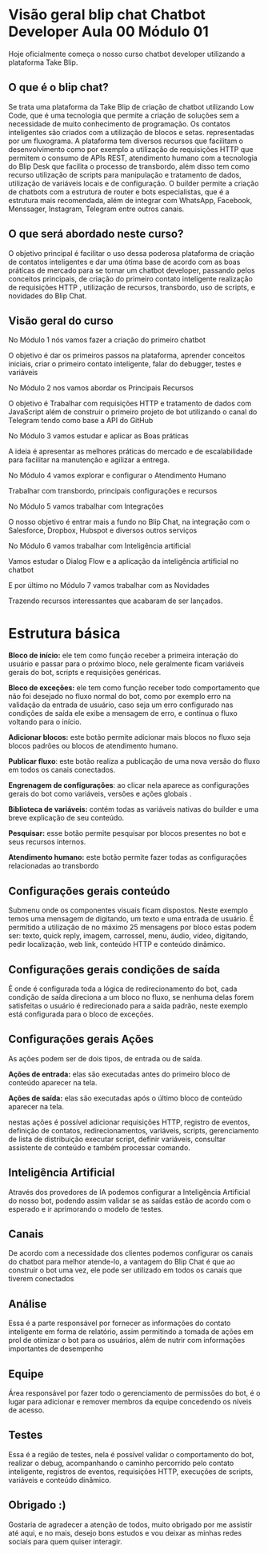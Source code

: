 # Visão geral blip chat Chatbot Developer Aula 00 Módulo 01

Hoje oficialmente começa o nosso curso chatbot developer utilizando a plataforma Take Blip.

## O que é o blip chat?

Se trata uma plataforma da Take Blip de criação de chatbot utilizando Low Code, que é uma tecnologia que permite a criação de soluções sem a necessidade de muito conhecimento de programação.  Os contatos inteligentes são criados com a utilização de blocos e setas. representadas por um fluxograma. A plataforma tem diversos recursos que facilitam o desenvolvimento como por exemplo a utilização de requisições HTTP que permitem o consumo de APIs REST, atendimento humano com a tecnologia do Blip Desk que facilita o processo de transbordo, além disso tem como recurso utilização de scripts para manipulação e tratamento de dados, utilização de variáveis locais e de configuração. O builder permite a criação de chatbots com a  estrutura de router e bots especialistas, que é a estrutura mais recomendada, além de  integrar com WhatsApp, Facebook, Menssager, Instagram, Telegram entre outros canais.

## O que será abordado neste curso?

O objetivo principal é facilitar o uso dessa poderosa plataforma de criação de contatos inteligentes e dar uma ótima base de acordo com as boas práticas de mercado para se tornar um chatbot developer, passando pelos conceitos principais, de criação do primeiro contato inteligente realização de requisições HTTP , utilização de recursos, transbordo, uso de scripts, e novidades do Blip Chat.

## Visão geral do curso

No Módulo 1 nós vamos fazer a criação do primeiro chatbot

O objetivo é dar os primeiros passos na plataforma, aprender conceitos iniciais, criar o primeiro contato inteligente, falar do debugger, testes e variáveis

No Módulo 2 nos vamos abordar os Principais Recursos

O objetivo é Trabalhar com requisições HTTP e tratamento de dados com JavaScript além de construir o primeiro projeto de bot utilizando o canal do Telegram tendo como base a API do GitHub

No Módulo 3 vamos estudar e aplicar as Boas práticas

A ideia é apresentar as melhores práticas do mercado e de escalabilidade para facilitar na manutenção e agilizar a entrega.

No Módulo 4 vamos explorar e configurar o Atendimento Humano

Trabalhar com transbordo, principais configurações e recursos

No Módulo 5 vamos trabalhar com Integrações

O nosso objetivo é entrar mais a fundo no Blip Chat, na integração com o Salesforce, Dropbox, Hubspot e diversos outros serviços

No Módulo 6 vamos trabalhar com Inteligência artificial 

Vamos estudar o Dialog Flow e a aplicação da inteligência artificial no chatbot

E por último no Módulo 7 vamos trabalhar com as Novidades

Trazendo recursos interessantes que acabaram de ser lançados.

# Estrutura básica

**Bloco de início:** ele tem como função receber a primeira interação do usuário e passar para o próximo bloco, nele geralmente ficam variáveis gerais do bot, scripts e requisições genéricas.

**Bloco de exceções:** ele tem como função receber todo comportamento que não foi desejado no fluxo normal do bot, como por exemplo erro na validação da entrada de usuário, caso seja um erro configurado nas condições de saída ele exibe a mensagem de erro, e continua o fluxo voltando para o início.

**Adicionar blocos:** este botão permite adicionar mais blocos no fluxo seja blocos padrões ou blocos de atendimento humano.

**Publicar fluxo**: este botão realiza a publicação de uma nova versão do fluxo em todos os canais conectados.

**Engrenagem de configurações**: ao clicar nela aparece as configurações gerais do bot como variáveis, versões e ações globais .

**Biblioteca de variáveis:** contém todas as variáveis nativas do builder e uma breve explicação de seu conteúdo.

**Pesquisar:** esse botão permite pesquisar por blocos presentes no bot e seus recursos internos.

**Atendimento humano:** este botão permite fazer todas as configurações relacionadas ao transbordo

## Configurações gerais conteúdo

Submenu onde os componentes visuais ficam dispostos. Neste exemplo temos uma mensagem de digitando, um texto e uma entrada de usuário. É permitido a utilização de no máximo 25 mensagens por bloco estas podem ser: texto, quick reply, imagem, carrossel, menu, áudio, vídeo, digitando, pedir localização, web link, conteúdo HTTP e conteúdo dinâmico.

## Configurações gerais condições de saída

É onde é configurada toda a lógica de redirecionamento do bot, cada condição de saída direciona a um bloco no fluxo, se nenhuma delas forem satisfeitas o usuário é redirecionado para a saída padrão, neste exemplo está configurada para o bloco de exceções.

## Configurações gerais Ações

As ações podem ser de dois tipos, de entrada ou de saída.

**Ações de entrada:** elas são executadas antes do primeiro bloco de conteúdo aparecer na tela.

**Ações de saída:**  elas são executadas após o último bloco de conteúdo aparecer na tela.

nestas ações é possível adicionar requisições HTTP, registro de eventos, definição de contatos, redirecionamentos, variáveis, scripts, gerenciamento de lista de distribuição executar script, definir variáveis, consultar assistente de conteúdo e também processar comando.

## Inteligência Artificial

Através dos provedores de IA podemos configurar a Inteligência Artificial do nosso bot, podendo assim validar se as saídas estão de acordo com o esperado e ir aprimorando o modelo de testes. 

## Canais

De acordo com a necessidade dos clientes podemos configurar os canais do chatbot para melhor atende-lo, a vantagem do Blip Chat é que ao construir o bot uma vez, ele pode ser utilizado em todos os canais que tiverem conectados

## Análise

Essa é a parte responsável por fornecer as informações do contato inteligente em forma de relatório, assim permitindo a tomada de ações em prol de otimizar o bot para os usuários, além de nutrir com informações importantes de desempenho

## Equipe

Área responsável por fazer todo o gerenciamento de permissões do bot, é o lugar para adicionar e remover membros da equipe concedendo os níveis de acesso.

## Testes

Essa é a região de testes, nela é possível validar o comportamento do bot, realizar o debug, acompanhando o caminho percorrido pelo contato inteligente, registros de eventos, requisições HTTP, execuções de scripts, variáveis e conteúdo dinâmico.

## Obrigado :)

Gostaria de agradecer a atenção de todos, muito obrigado por me assistir até aqui, e no mais, desejo bons estudos e vou deixar as minhas redes sociais para quem quiser interagir.